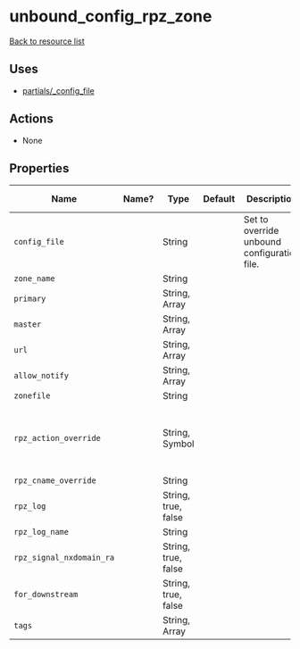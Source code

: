 # unbound_config_rpz_zone

[Back to resource list](../README.md#resources)

## Uses

- [partials/_config_file](partials/unbound__config_file.md)

## Actions

- None

## Properties

| Name                     | Name? | Type                | Default | Description                                 | Allowed Values                                    |
| ------------------------ | ----- | ------------------- | ------- | ------------------------------------------- | ------------------------------------------------- |
| `config_file`            |       | String              |         | Set to override unbound configuration file. |                                                   |
| `zone_name`              |       | String              |         |                                             |                                                   |
| `primary`                |       | String, Array       |         |                                             |                                                   |
| `master`                 |       | String, Array       |         |                                             |                                                   |
| `url`                    |       | String, Array       |         |                                             |                                                   |
| `allow_notify`           |       | String, Array       |         |                                             |                                                   |
| `zonefile`               |       | String              |         |                                             |                                                   |
| `rpz_action_override`    |       | String, Symbol      |         |                                             | nxdomain, nodata, passthru, drop, disabled, cname |
| `rpz_cname_override`     |       | String              |         |                                             |                                                   |
| `rpz_log`                |       | String, true, false |         |                                             |                                                   |
| `rpz_log_name`           |       | String              |         |                                             |                                                   |
| `rpz_signal_nxdomain_ra` |       | String, true, false |         |                                             |                                                   |
| `for_downstream`         |       | String, true, false |         |                                             |                                                   |
| `tags`                   |       | String, Array       |         |                                             |                                                   |
